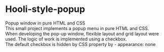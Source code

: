 # Hooli-style-popup
Popup window in pure HTML and CSS
<br> 
This small project implements a popup menu in pure HTML and CSS.<br>
When developing the pop-up window, flexible layout and grid layout were used. The logic of work is implemented using a checkbox.<br>
The default checkbox is hidden by CSS property by - appearance: none<br>
